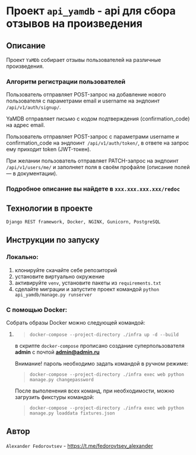 # Проект `api_yamdb` - api для сбора отзывов на произведения
## Описание

Проект `YaMDb` собирает отзывы пользователей на различные произведения.

### Алгоритм регистрации пользователей

Пользователь отправляет POST-запрос на добавление нового пользователя с параметрами email и username на эндпоинт `/api/v1/auth/signup/`.

YaMDB отправляет письмо с кодом подтверждения (confirmation_code) на адрес email.

Пользователь отправляет POST-запрос с параметрами username и confirmation_code на эндпоинт` /api/v1/auth/token/`, в ответе на запрос ему приходит token (JWT-токен).

При желании пользователь отправляет PATCH-запрос на эндпоинт `/api/v1/users/me/` и заполняет поля в своём профайле (описание полей — в документации).


### Подробное описание вы найдете в `xxx.xxx.xxx.xxx/redoc`

## Технологии в проекте

`Django REST framework, Docker, NGINX, Gunicorn, PostgreSQL`
## Инструкции по запуску

### Локально:

1. клонируйте скачайте себе репозиторий
2. установите виртуально окружение
3. активируйте `venv`, установите пакеты из `requirements.txt`
4. сделайте миграции и запустите проект командой `python api_yamdb/manage.py runserver`

### С помощью Docker:

Собрать образы Docker можно следующей командой:

1. > `docker-compose --project-directory ./infra up -d --build`
   
    в скрипте `docker-compose` прописано создание суперпользователя **admin** c почтой **admin@admin.ru**
    
    Внимание! пароль необходимо задать командой в ручном режиме:
    
    > `docker-compose --project-directory ./infra exec web python manage.py changepassword`

    После выполенения всех команд, при необходимости, можно загрузить фикстуры командой:
    > `docker-compose --project-directory ./infra exec web python manage.py loaddata fixtures.json`

## Автор

`Alexander Fedorovtsev` - https://t.me/fedorovtsev_alexander
